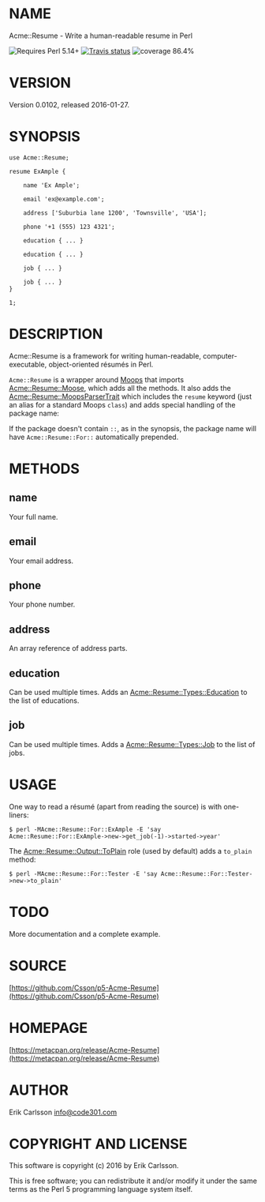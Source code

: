 # NAME

Acme::Resume - Write a human-readable resume in Perl

![Requires Perl 5.14+](https://img.shields.io/badge/perl-5.14+-brightgreen.svg) [![Travis status](https://api.travis-ci.org/Csson/p5-Acme-Resume.svg?branch=master)](https://travis-ci.org/Csson/p5-Acme-Resume) ![coverage 86.4%](https://img.shields.io/badge/coverage-86.4%-orange.svg)

# VERSION

Version 0.0102, released 2016-01-27.

# SYNOPSIS

    use Acme::Resume;

    resume ExAmple {

        name 'Ex Ample';

        email 'ex@example.com';

        address ['Suburbia lane 1200', 'Townsville', 'USA'];

        phone '+1 (555) 123 4321';

        education { ... }

        education { ... }

        job { ... }

        job { ... }
    }

    1;

# DESCRIPTION

Acme::Resume is a framework for writing human-readable, computer-executable, object-oriented résumés in Perl.

`Acme::Resume` is a wrapper around [Moops](https://metacpan.org/pod/Moops) that imports [Acme::Resume::Moose](https://metacpan.org/pod/Acme::Resume::Moose), which adds all the methods. It also adds
the [Acme::Resume::MoopsParserTrait](https://metacpan.org/pod/Acme::Resume::MoopsParserTrait) which includes the `resume` keyword (just an alias for a standard Moops `class`) and
adds special handling of the package name:

If the package doesn't contain `::`, as in the synopsis, the package name will have `Acme::Resume::For::` automatically prepended.

# METHODS

## name

Your full name.

## email

Your email address.

## phone

Your phone number.

## address

An array reference of address parts.

## education

Can be used multiple times. Adds an [Acme::Resume::Types::Education](https://metacpan.org/pod/Acme::Resume::Types::Education) to the list of educations.

## job

Can be used multiple times. Adds a [Acme::Resume::Types::Job](https://metacpan.org/pod/Acme::Resume::Types::Job) to the list of jobs.

# USAGE

One way to read a résumé (apart from reading the source) is with one-liners:

    $ perl -MAcme::Resume::For::ExAmple -E 'say Acme::Resume::For::ExAmple->new->get_job(-1)->started->year'

The [Acme::Resume::Output::ToPlain](https://metacpan.org/pod/Acme::Resume::Output::ToPlain) role (used by default) adds a `to_plain` method:

    $ perl -MAcme::Resume::For::Tester -E 'say Acme::Resume::For::Tester->new->to_plain'

# TODO

More documentation and a complete example.

# SOURCE

[https://github.com/Csson/p5-Acme-Resume](https://github.com/Csson/p5-Acme-Resume)

# HOMEPAGE

[https://metacpan.org/release/Acme-Resume](https://metacpan.org/release/Acme-Resume)

# AUTHOR

Erik Carlsson <info@code301.com>

# COPYRIGHT AND LICENSE

This software is copyright (c) 2016 by Erik Carlsson.

This is free software; you can redistribute it and/or modify it under
the same terms as the Perl 5 programming language system itself.
